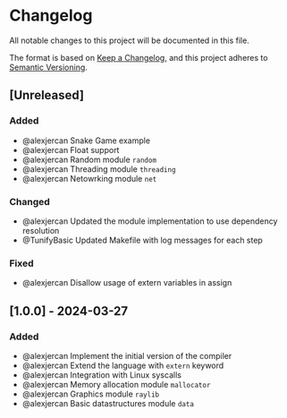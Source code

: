 # Changelog

All notable changes to this project will be documented in this file.

The format is based on [Keep a Changelog](https://keepachangelog.com/en/1.1.0/),
and this project adheres to [Semantic Versioning](https://semver.org/spec/v2.0.0.html).

## [Unreleased]

### Added

- @alexjercan Snake Game example
- @alexjercan Float support
- @alexjercan Random module `random`
- @alexjercan Threading module `threading`
- @alexjercan Netowrking module `net`

### Changed

- @alexjercan Updated the module implementation to use dependency resolution
- @TunifyBasic Updated Makefile with log messages for each step

### Fixed

- @alexjercan Disallow usage of extern variables in assign

## [1.0.0] - 2024-03-27

### Added

- @alexjercan Implement the initial version of the compiler
- @alexjercan Extend the language with `extern` keyword
- @alexjercan Integration with Linux syscalls
- @alexjercan Memory allocation module `mallocator`
- @alexjercan Graphics module `raylib`
- @alexjercan Basic datastructures module `data`
